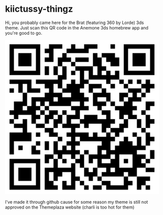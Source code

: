 # kiictussy-thingz
Hi, you probably came here for the Brat (featuring 360 by Lorde) 3ds theme. Just scan this QR code in the Anemone 3ds homebrew app and you're good to go.

<img src="https://github.com/kiictus/kiictussy-thingz/blob/main/media/bratlowquality.png?raw=true" alt="QR code" width="512"/>

I've made it through github cause for some reason my theme is still not approved on the Themeplaza website (charli is too hot for them)

